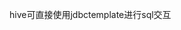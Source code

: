 hive可直接使用jdbctemplate进行sql交互
<bean id="hiveDriver" class="org.apache.hive.jdbc.HiveDriver"/>

<bean id="hiveDataSource" class="org.springframework.jdbc.datasource.SimpleDriverDataSource">
    <constructor-arg name="driver" ref="hiveDriver"/>
    <constructor-arg name="url" value="${hive.url}"/>
    <!--<constructor-arg name="url" value="jdbc:hive2://10.32.64.15:10000/test"/>-->
</bean>

<bean id="hiveJdbcTemplate" class="org.springframework.jdbc.core.JdbcTemplate">
    <constructor-arg name="dataSource" ref="hiveDataSource"/>
</bean>